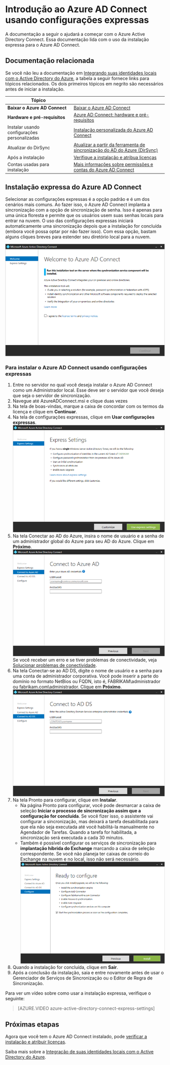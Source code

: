 <properties
	pageTitle="Introdução ao Azure AD Connect usando configurações expressas | Microsoft Azure"
	description="Saiba como baixar, instalar e executar o assistente de instalação do Azure AD Connect."
	services="active-directory"
	documentationCenter=""
	authors="billmath"
	manager="stevenpo"
	editor="curtand"/>

<tags
	ms.service="active-directory"
	ms.workload="identity"
	ms.tgt_pltfrm="na"
	ms.devlang="na"
	ms.topic="get-started-article"
	ms.date="03/22/2016"
	ms.author="billmath;andkjell"/>

# Introdução ao Azure AD Connect usando configurações expressas
A documentação a seguir o ajudará a começar com o Azure Active Directory Connect. Essa documentação lida com o uso da instalação expressa para o Azure AD Connect.

## Documentação relacionada
Se você não leu a documentação em [Integrando suas identidades locais com o Active Directory do Azure](active-directory-aadconnect.md), a tabela a seguir fornece links para tópicos relacionados. Os dois primeiros tópicos em negrito são necessários antes de iniciar a instalação.

| Tópico | |
| --------- | --------- |
| **Baixar o Azure AD Connect** | [Baixar o Azure AD Connect](http://go.microsoft.com/fwlink/?LinkId=615771) |
| **Hardware e pré-requisitos** | [Azure AD Connect: hardware e pré-requisitos](active-directory-aadconnect-prerequisites.md) |
| Instalar usando configurações personalizadas | [Instalação personalizada do Azure AD Connect](active-directory-aadconnect-get-started-custom.md) |
| Atualizar do DirSync | [Atualizar a partir da ferramenta de sincronização do AD do Azure (DirSync)](active-directory-aadconnect-dirsync-upgrade-get-started.md) |
| Após a instalação | [Verifique a instalação e atribua licenças](active-directory-aadconnect-whats-next.md) |
| Contas usadas para instalação | [Mais informações sobre permissões e contas do Azure AD Connect](active-directory-aadconnect-accounts-permissions.md) |


## Instalação expressa do Azure AD Connect
Selecionar as configurações expressas é a opção padrão e é um dos cenários mais comuns. Ao fazer isso, o Azure AD Connect implanta a sincronização com a opção de sincronização de senha. Isso é apenas para uma única floresta e permite que os usuários usem suas senhas locais para entrar na nuvem. O uso das configurações expressas iniciará automaticamente uma sincronização depois que a instalação for concluída (embora você possa optar por não fazer isso). Com essa opção, bastam alguns cliques breves para estender seu diretório local para a nuvem.

![Bem-vindo ao Azure AD Connect](./media/active-directory-aadconnect-get-started-express/welcome.png)

### Para instalar o Azure AD Connect usando configurações expressas

1. Entre no servidor no qual você deseja instalar o Azure AD Connect como um Administrador local. Esse deve ser o servidor que você deseja que seja o servidor de sincronização.
2. Navegue até AzureADConnect.msi e clique duas vezes
3. Na tela de boas-vindas, marque a caixa de concordar com os termos da licença e clique em **Continuar**.
4. Na tela de configurações expressas, clique em **Usar configurações expressas**.![Bem-vindo ao Azure AD Connect](./media/active-directory-aadconnect-get-started-express/express.png)
5. Na tela Conectar ao AD do Azure, insira o nome de usuário e a senha de um administrador global do Azure para seu AD do Azure. Clique em **Próximo**. ![Conectar ao AAD](./media/active-directory-aadconnect-get-started-express/connectaad.png) Se você receber um erro e se tiver problemas de conectividade, veja [Solucionar problemas de conectividade](active-directory-aadconnect-troubleshoot-connectivity.md).
6. Na tela Conectar-se ao AD DS, digite o nome de usuário e a senha para uma conta de administrador corporativa. Você pode inserir a parte do domínio no formato NetBios ou FQDN, isto é, FABRIKAM\\administrador ou fabrikam.com\\administrador. Clique em **Próximo**. ![Bem-vindo ao Azure AD Connect](./media/active-directory-aadconnect-get-started-express/connectad.png)
7. Na tela Pronto para configurar, clique em **Instalar**.
	- Na página Pronto para configurar, você pode desmarcar a caixa de seleção **Iniciar o processo de sincronização assim que a configuração for concluída**. Se você fizer isso, o assistente vai configurar a sincronização, mas deixará a tarefa desabilitada para que ela não seja executada até você habilitá-la manualmente no Agendador de Tarefas. Quando a tarefa for habilitada, a sincronização será executada a cada 30 minutos.
	- Também é possível configurar os serviços de sincronização para **implantação híbrida do Exchange** marcando a caixa de seleção correspondente. Se você não planeja ter caixas de correio do Exchange na nuvem e no local, isso não será necessário. ![Bem-vindo ao Azure AD Connect](./media/active-directory-aadconnect-get-started-express/readytoconfigure.png)
8. Quando a instalação for concluída, clique em **Sair**.
9. Após a conclusão da instalação, saia e entre novamente antes de usar o Gerenciador de Serviços de Sincronização ou o Editor de Regra de Sincronização.

Para ver um vídeo sobre como usar a instalação expressa, verifique o seguinte:

>[AZURE.VIDEO azure-active-directory-connect-express-settings]

## Próximas etapas
Agora que você tem o Azure AD Connect instalado, pode [verificar a instalação e atribuir licenças](active-directory-aadconnect-whats-next.md).

Saiba mais sobre a [Integração de suas identidades locais com o Active Directory do Azure](active-directory-aadconnect.md).

<!---HONumber=AcomDC_0420_2016-->